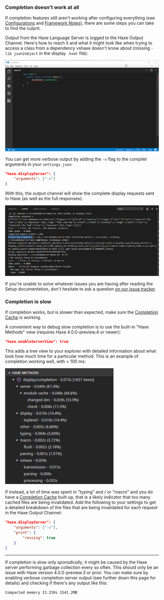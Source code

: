 ### Completion doesn't work at all

If completion features still aren't working after configuring everything (see [Configurations](/vshaxe/vshaxe/wiki/Configuration#configurations-and-display-server) and [Framework Notes](/vshaxe/vshaxe/wiki/Framework-Notes)), there are some steps you can take to find the culprit.

Output from the Haxe Language Server is logged to the Haxe Output Channel. Here's how to reach it and what it might look like when trying to access a class from a dependency vshaxe doesn't know about (missing `-lib json2object` in the display `.hxml` file):

![](images/troubleshooting/output-channel-.gif)

You can get more verbose output by adding the `-v` flag to the compiler arguments in your `settings.json`:

```json
"haxe.displayServer": {
    "arguments": ["-v"]
}
```

With this, the output channel will show the complete display requests sent to Haxe (as well as the full responses).

![](images/troubleshooting/verbose.png)

If you're unable to solve whatever issues you are having after reading the Setup documentation, don't hesitate to ask a question [on our issue tracker](https://github.com/vshaxe/vshaxe/issues/new).

### Completion is slow

If completion works, but is slower than expected, make sure the [Completion Cache](/vshaxe/vshaxe/wiki/Completion-Cache) is working.

A convenient way to debug slow completion is to use the built-in "Haxe Methods" view (requires Haxe 4.0.0-preview.4 or newer):

```json
"haxe.enableServerView": true
```

This adds a tree view to your explorer with detailed information about what took how much time for a particular method. This is an example of completion working well, with < 100 ms:

![](images/troubleshooting/completion-breakdown.png)

If instead, a lot of time was spent in "typing" and / or "macro" and you do have a [Completion Cache](/vshaxe/vshaxe/wiki/Completion-Cache) built up, that is a likely indicator that too many cached files are being invalidated. Add the following to your settings to get a detailed breakdown of the files that are being invalidated for each request in the Haxe Output Channel:

```json
"haxe.displayServer": {
    "arguments": ["-v"],
    "print": {
        "reusing": true
    }
}
```

---

If completion is slow only _sporadically_, it might be caused by the Haxe server performing garbage collection every so often. This should only be an issue with Haxe version 4.0.0-preview.3 or prior. You can make sure by enabling verbose completion server output (see further down this page for details) and checking if there's any output like this:


```
Compacted memory 13.230s 1541.2MB
```
